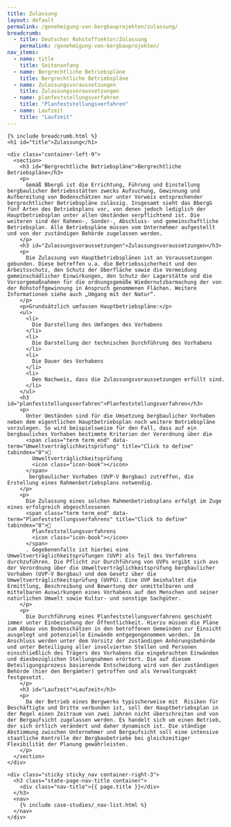 ```yaml
---
title: Zulassung
layout: default
permalink: /genehmigung-von-bergbauprojekten/zulassung/
breadcrumb:
  - title: Deutscher Rohstoffsektor/Zulassung
    permalink: /genehmigung-von-bergbauprojekten/
nav_items:
  - name: title
    title: Seitenanfang
  - name: Bergrechtliche Betriebspläne
    title: Bergrechtliche Betriebspläne
  - name: Zulassungsvoraussetzungen
    title: Zulassungsvoraussetzungen
  - name: planfeststellungsverfahren
    title: "Planfeststellungsverfahren"
  - name: Laufzeit
    title: "Laufzeit"
---
```


<link rel="stylesheet" type="text/css" href="{{ site.baseurl_root }}/css/slick-theme.css"/>
<link rel="stylesheet" type="text/css" href="//cdn.jsdelivr.net/jquery.slick/1.6.0/slick.css"/>

<main class="container-page-wrapper layout-state-pages">
  <section class="container" style="position: relative;">

    {% include breadcrumb.html %}
    <h1 id="title">Zulassung</h1>

    <div class="container-left-9">
      <section>
        <h3 id="Bergrechtliche Betriebspläne">Bergrechtliche Betriebspläne</h3>
        <p>
          Gemäß BbergG ist die Errichtung, Führung und Einstellung bergbaulicher Betriebsstätten zwecks Aufsuchung, Gewinnung und Aufbereitung von Bodenschätzen nur unter Vorweis entsprechender bergrechtlicher Betriebspläne zulässig. Insgesamt sieht das BbergG fünf Arten des Betriebsplans vor, von denen jedoch lediglich der Hauptbetriebsplan unter allen Umständen verpflichtend ist. Die weiteren sind der Rahmen-, Sonder-, Abschluss- und gemeinschaftliche Betriebsplan. Alle Betriebspläne müssen vom Unternehmer aufgestellt und von der zuständigen Behörde zugelassen werden.
        </p>
        <h3 id="Zulassungsvoraussetzungen">Zulassungsvoraussetzungen</h3>
        <p>
          Die Zulassung von Hauptbetriebsplänen ist an Voraussetzungen gebunden. Diese betreffen u.a. die Betriebssicherheit und den Arbeitsschutz, den Schutz der Oberfläche sowie die Vermeidung gemeinschädlicher Einwirkungen, den Schutz der Lagerstätte und die Vorsorgemaßnahmen für die ordnungsgemäße Wiedernutzbarmachung der von der Rohstoffgewinnung in Anspruch genommenen Flächen. Weitere Informationen siehe auch „Umgang mit der Natur“.
        </p>
        <p>Grundsätzlich umfassen Hauptbetriebspläne:</p>
        <ul>
          <li>
            Die Darstellung des Umfanges des Vorhabens
          </li>
          <li>
            Die Darstellung der technischen Durchführung des Vorhabens
          </li>
          <li>
            Die Dauer des Vorhabens
          </li>
          <li>
            Den Nachweis, dass die Zulassungsvoraussetzungen erfüllt sind.
          </li>
        </ul>
        <h3 id="planfeststellungsverfahren">Planfeststellungsverfahren</h3>
        <p>
          Unter Umständen sind für die Umsetzung bergbaulicher Vorhaben neben dem eigentlichen Hauptbetriebsplan noch weitere Betriebspläne vorzulegen. So wird beispielsweise für den Fall, dass auf ein bergbauliches Vorhaben bestimmte Kriterien der Verordnung über die
          <span class="term term_end" data-term="Umweltverträglichkeitsprüfung" title="Click to define" tabindex="0">
            Umweltverträglichkeitsprüfung
            <icon class="icon-book"></icon>
          </span>
           bergbaulicher Vorhaben (UVP-V Bergbau) zutreffen, die Erstellung eines Rahmenbetriebsplans notwendig.
        </p>
        <p>
          Die Zulassung eines solchen Rahmenbetriebsplans erfolgt im Zuge eines erfolgreich abgeschlossenen
          <span class="term term_end" data-term="Planfeststellungsverfahrens" title="Click to define" tabindex="0">
            Planfeststellungsverfahrens
            <icon class="icon-book"></icon>
          </span>
          . Gegebenenfalls ist hierbei eine Umweltverträglichkeitsprüfungen (UVP) als Teil des Verfahrens durchzuführen. Die Pflicht zur Durchführung von UVPs ergibt sich aus der Verordnung über die Umweltverträglichkeitsprüfung bergbaulicher Vorhaben (UVP-V Bergbau) und dem Gesetz über die Umweltverträglichkeitsprüfung (UVPG). Eine UVP beinhaltet die Ermittlung, Beschreibung und Bewertung der unmittelbaren und mittelbaren Auswirkungen eines Vorhabens auf den Menschen und seiner natürlichen Umwelt sowie Kultur- und sonstige Sachgüter.
        </p>
        <p>
          Die Durchführung eines Planfeststellungsverfahrens geschieht immer unter Einbeziehung der Öffentlichkeit. Hierzu müssen die Pläne zum Abbau von Bodenschätzen in den betroffenen Gemeinden zur Einsicht ausgelegt und potenzielle Einwände entgegengenommen werden. Im Anschluss werden unter dem Vorsitz der zuständigen Anhörungsbehörde und unter Beteiligung aller involvierten Stellen und Personen einschließlich des Trägers des Vorhabens die eingebrachten Einwänden und diesbezüglichen Stellungnahmen erörtert. Die auf diesem Beteiligungsprozess basierende Entscheidung wird von der zuständigen Behörde (hier den Bergämter) getroffen und als Verwaltungsakt festgesetzt.
        </p>
        <h3 id="Laufzeit">Laufzeit</h3>
        <p>
          Da der Betrieb eines Bergwerks typischerweise mit  Risiken für Beschäftigte und Dritte verbunden ist, soll der Hauptbetriebsplan in der Regel einen Zeitraum von zwei Jahren nicht überschreiten und von der Bergaufsicht zugelassen werden. Es handelt sich um einen Betrieb, der sich örtlich verändert und daher dynamisch ist. Die ständige Abstimmung zwischen Unternehmer und Bergaufsicht soll eine intensive staatliche Kontrolle der Bergbaubetriebe bei gleichzeitiger Flexibilität der Planung gewährleisten.
        </p>
      </section>
    </div>

    <div class="sticky sticky_nav container-right-3">
      <h3 class="state-page-nav-title container">
        <div class="nav-title">{{ page.title }}</div>
      </h3>
      <nav>
        {% include case-studies/_nav-list.html %}
      </nav>
    </div>
  </section>
</main>

<script src="https://ajax.googleapis.com/ajax/libs/jquery/1.12.4/jquery.min.js"></script>
<script type="text/javascript" src="//cdn.jsdelivr.net/jquery.slick/1.6.0/slick.min.js"></script>
<script type="text/javascript" src="{{ site.baseurl_root }}/js/lib/static.min.js" charset="utf-8"></script>

<script type="text/javascript">
    $(document).ready(function(){
      $('.fakten_salze').slick({
        dots: true,
        speed: 500
      });
    });
</script>

